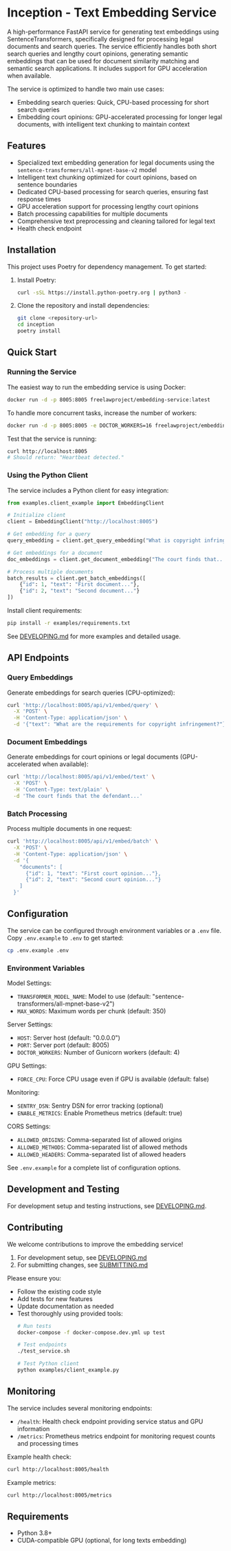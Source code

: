# Inception - Text Embedding Service

A high-performance FastAPI service for generating text embeddings using SentenceTransformers, specifically designed for processing legal documents and search queries. The service efficiently handles both short search queries and lengthy court opinions, generating semantic embeddings that can be used for document similarity matching and semantic search applications. It includes support for GPU acceleration when available.

The service is optimized to handle two main use cases:
- Embedding search queries: Quick, CPU-based processing for short search queries
- Embedding court opinions: GPU-accelerated processing for longer legal documents, with intelligent text chunking to maintain context

## Features

- Specialized text embedding generation for legal documents using the `sentence-transformers/all-mpnet-base-v2` model
- Intelligent text chunking optimized for court opinions, based on sentence boundaries
- Dedicated CPU-based processing for search queries, ensuring fast response times
- GPU acceleration support for processing lengthy court opinions
- Batch processing capabilities for multiple documents
- Comprehensive text preprocessing and cleaning tailored for legal text
- Health check endpoint

## Installation

This project uses Poetry for dependency management. To get started:

1. Install Poetry:
   ```bash
   curl -sSL https://install.python-poetry.org | python3 -
   ```

2. Clone the repository and install dependencies:
   ```bash
   git clone <repository-url>
   cd inception
   poetry install
   ```

## Quick Start

### Running the Service

The easiest way to run the embedding service is using Docker:

```bash
docker run -d -p 8005:8005 freelawproject/embedding-service:latest
```

To handle more concurrent tasks, increase the number of workers:
```bash
docker run -d -p 8005:8005 -e DOCTOR_WORKERS=16 freelawproject/embedding-service:latest
```

Test that the service is running:
```bash
curl http://localhost:8005
# Should return: "Heartbeat detected."
```

### Using the Python Client

The service includes a Python client for easy integration:

```python
from examples.client_example import EmbeddingClient

# Initialize client
client = EmbeddingClient("http://localhost:8005")

# Get embedding for a query
query_embedding = client.get_query_embedding("What is copyright infringement?")

# Get embeddings for a document
doc_embeddings = client.get_document_embedding("The court finds that...")

# Process multiple documents
batch_results = client.get_batch_embeddings([
    {"id": 1, "text": "First document..."},
    {"id": 2, "text": "Second document..."}
])
```

Install client requirements:
```bash
pip install -r examples/requirements.txt
```

See [DEVELOPING.md](DEVELOPING.md) for more examples and detailed usage.

## API Endpoints

### Query Embeddings
Generate embeddings for search queries (CPU-optimized):
```bash
curl 'http://localhost:8005/api/v1/embed/query' \
  -X 'POST' \
  -H 'Content-Type: application/json' \
  -d '{"text": "What are the requirements for copyright infringement?"}'
```

### Document Embeddings
Generate embeddings for court opinions or legal documents (GPU-accelerated when available):
```bash
curl 'http://localhost:8005/api/v1/embed/text' \
  -X 'POST' \
  -H 'Content-Type: text/plain' \
  -d 'The court finds that the defendant...'
```

### Batch Processing
Process multiple documents in one request:
```bash
curl 'http://localhost:8005/api/v1/embed/batch' \
  -X 'POST' \
  -H 'Content-Type: application/json' \
  -d '{
    "documents": [
      {"id": 1, "text": "First court opinion..."},
      {"id": 2, "text": "Second court opinion..."}
    ]
  }'
```

## Configuration

The service can be configured through environment variables or a `.env` file. Copy `.env.example` to `.env` to get started:
```bash
cp .env.example .env
```

### Environment Variables

Model Settings:
- `TRANSFORMER_MODEL_NAME`: Model to use (default: "sentence-transformers/all-mpnet-base-v2")
- `MAX_WORDS`: Maximum words per chunk (default: 350)

Server Settings:
- `HOST`: Server host (default: "0.0.0.0")
- `PORT`: Server port (default: 8005)
- `DOCTOR_WORKERS`: Number of Gunicorn workers (default: 4)

GPU Settings:
- `FORCE_CPU`: Force CPU usage even if GPU is available (default: false)

Monitoring:
- `SENTRY_DSN`: Sentry DSN for error tracking (optional)
- `ENABLE_METRICS`: Enable Prometheus metrics (default: true)

CORS Settings:
- `ALLOWED_ORIGINS`: Comma-separated list of allowed origins
- `ALLOWED_METHODS`: Comma-separated list of allowed methods
- `ALLOWED_HEADERS`: Comma-separated list of allowed headers

See `.env.example` for a complete list of configuration options.

## Development and Testing

For development setup and testing instructions, see [DEVELOPING.md](DEVELOPING.md).

## Contributing

We welcome contributions to improve the embedding service! 

1. For development setup, see [DEVELOPING.md](DEVELOPING.md)
2. For submitting changes, see [SUBMITTING.md](SUBMITTING.md)

Please ensure you:
- Follow the existing code style
- Add tests for new features
- Update documentation as needed
- Test thoroughly using provided tools:
  ```bash
  # Run tests
  docker-compose -f docker-compose.dev.yml up test
  
  # Test endpoints
  ./test_service.sh
  
  # Test Python client
  python examples/client_example.py
  ```

## Monitoring

The service includes several monitoring endpoints:

- `/health`: Health check endpoint providing service status and GPU information
- `/metrics`: Prometheus metrics endpoint for monitoring request counts and processing times

Example health check:
```bash
curl http://localhost:8005/health
```

Example metrics:
```bash
curl http://localhost:8005/metrics
```

## Requirements

- Python 3.8+
- CUDA-compatible GPU (optional, for long texts embedding)
